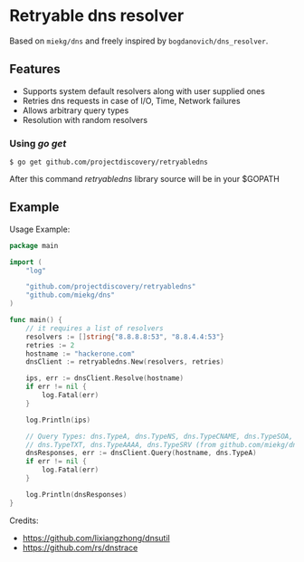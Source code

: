 # Retryable dns resolver
Based on `miekg/dns` and freely inspired by `bogdanovich/dns_resolver`.

## Features
- Supports system default resolvers along with user supplied ones
- Retries dns requests in case of I/O, Time, Network failures
- Allows arbitrary query types
- Resolution with random resolvers

### Using *go get*

```
$ go get github.com/projectdiscovery/retryabledns
```

After this command *retryabledns* library source will be in your $GOPATH

## Example
Usage Example:

``` go
package main

import (
    "log"

    "github.com/projectdiscovery/retryabledns"
    "github.com/miekg/dns"
)

func main() {
    // it requires a list of resolvers
    resolvers := []string{"8.8.8.8:53", "8.8.4.4:53"}
    retries := 2
    hostname := "hackerone.com"
    dnsClient := retryabledns.New(resolvers, retries)

    ips, err := dnsClient.Resolve(hostname)
    if err != nil {
        log.Fatal(err)
    }

    log.Println(ips)

    // Query Types: dns.TypeA, dns.TypeNS, dns.TypeCNAME, dns.TypeSOA, dns.TypePTR, dns.TypeMX, dns.TypeANY
    // dns.TypeTXT, dns.TypeAAAA, dns.TypeSRV (from github.com/miekg/dns)
    dnsResponses, err := dnsClient.Query(hostname, dns.TypeA)
    if err != nil {
        log.Fatal(err)
    }

    log.Println(dnsResponses)
}
```

Credits:
- https://github.com/lixiangzhong/dnsutil
- https://github.com/rs/dnstrace